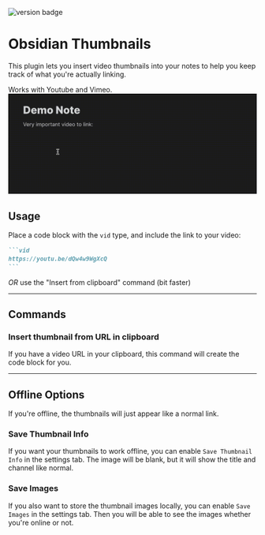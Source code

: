 ![version badge](https://img.shields.io/github/v/release/Meikul/obsidian-thumbnails)
<!--![downloads badge](https://img.shields.io/github/downloads/Meikul/obsidian-thumbnails/total.svg)-->
# Obsidian Thumbnails
This plugin lets you insert video thumbnails into your notes to help you keep track of what you're actually linking.

Works with Youtube and Vimeo.
![](https://raw.githubusercontent.com/Meikul/obsidian-thumbnails/master/demo_images/block_demo.gif)

## Usage
Place a code block with the `vid` type, and include the link to your video:
````markdown
```vid
https://youtu.be/dQw4w9WgXcQ
```
````
*OR* use the "Insert from clipboard" command (bit faster)
___
## Commands
### **Insert thumbnail from URL in clipboard**
If you have a video URL in your clipboard, this command will create the code block for you.
___
## Offline Options
If you're offline, the thumbnails will just appear like a normal link.
### **Save Thumbnail Info**
If you want your thumbnails to work offline, you can enable `Save Thumbnail Info` in the settings tab. The image will be blank, but it will show the title and channel like normal.
### **Save Images**
If you also want to store the thumbnail images locally, you can enable `Save Images` in the settings tab. Then you will be able to see the images whether you're online or not.
